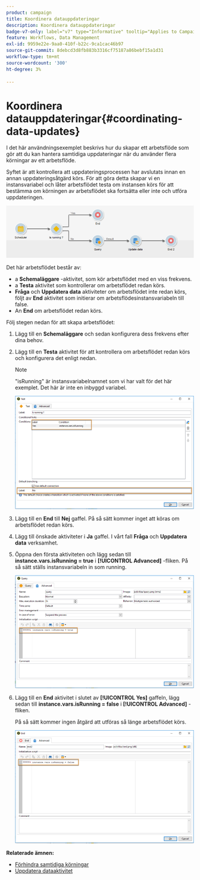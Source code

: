 ```yaml
---
product: campaign
title: Koordinera datauppdateringar
description: Koordinera datauppdateringar
badge-v7-only: label="v7" type="Informative" tooltip="Applies to Campaign Classic v7 only"
feature: Workflows, Data Management
exl-id: 9959e22e-9aa0-410f-b22c-9ca1cac46b97
source-git-commit: 8debcd3d8fb883b3316cf75187a86bebf15a1d31
workflow-type: tm+mt
source-wordcount: '300'
ht-degree: 3%

---
```


# Koordinera datauppdateringar{#coordinating-data-updates}



I det här användningsexemplet beskrivs hur du skapar ett arbetsflöde som gör att du kan hantera samtidiga uppdateringar när du använder flera körningar av ett arbetsflöde.

Syftet är att kontrollera att uppdateringsprocessen har avslutats innan en annan uppdateringsåtgärd körs. För att göra detta skapar vi en instansvariabel och låter arbetsflödet testa om instansen körs för att bestämma om körningen av arbetsflödet ska fortsätta eller inte och utföra uppdateringen.

![](assets/uc_dataupdate_wkf.png)

Det här arbetsflödet består av:

* a **Schemaläggare** -aktivitet, som kör arbetsflödet med en viss frekvens.
* a **Testa** aktivitet som kontrollerar om arbetsflödet redan körs.
* **Fråga** och **Uppdatera data** aktiviteter om arbetsflödet inte redan körs, följt av **End** aktivitet som initierar om arbetsflödesinstansvariabeln till false.
* An **End** om arbetsflödet redan körs.

Följ stegen nedan för att skapa arbetsflödet:

1. Lägg till en **Schemaläggare** och sedan konfigurera dess frekvens efter dina behov.
1. Lägg till en **Testa** aktivitet för att kontrollera om arbetsflödet redan körs och konfigurera det enligt nedan.

   >[!NOTE]
   >
   >&quot;isRunning&quot; är instansvariabelnamnet som vi har valt för det här exemplet. Det här är inte en inbyggd variabel.

   ![](assets/uc_dataupdate_test.png)

1. Lägg till en **End** till **Nej** gaffel. På så sätt kommer inget att köras om arbetsflödet redan körs.
1. Lägg till önskade aktiviteter i **Ja** gaffel. I vårt fall **Fråga** och **Uppdatera data** verksamhet.
1. Öppna den första aktiviteten och lägg sedan till **instance.vars.isRunning = true** i **[!UICONTROL Advanced]** -fliken. På så sätt ställs instansvariabeln in som running.

   ![](assets/uc_dataupdate_query.png)

1. Lägg till en **End** aktivitet i slutet av **[!UICONTROL Yes]** gaffeln, lägg sedan till **instance.vars.isRunning = false** i **[!UICONTROL Advanced]** -fliken.

   På så sätt kommer ingen åtgärd att utföras så länge arbetsflödet körs.

   ![](assets/uc_dataupdate_end.png)

**Relaterade ämnen:**

* [Förhindra samtidiga körningar](monitoring-workflow-execution.md#preventing-simultaneous-multiple-executions)
* [Uppdatera dataaktivitet](update-data.md)
